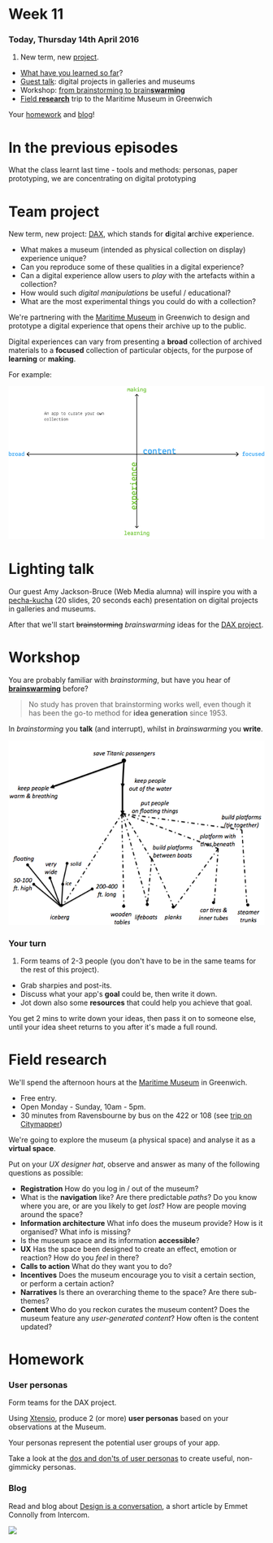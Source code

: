 # Week 11

### Today, Thursday 14th April 2016

1. New term, new [project](#team-project).
* [What have you learned so far](#in-the-previous-episodes)?
* [Guest talk](#lighting-talk): digital projects in galleries and museums
* Workshop: [from brainstorming to brain**swarming**](#workshop)
* [Field **research**](#field-research) trip to the Maritime Museum in Greenwich

Your [homework](#homework) and [blog](#blog)!


# In the previous episodes

What the class learnt last time - tools and methods: personas, paper prototyping, we are concentrating on digital prototyping

<!-- 
- [ ] **Being professional**: if you say YES and then can't make it, you need to update me. Best if you do it in writing (by email), so that we don't forget. 

	When it's in your **calendar**, it means that you have a **commitment** to other people. The point is not whether we use this or that tool, the point is that you need to take **responsibility** for your commitments. 

	This stuff can make or break your **reputation**. It boils down to the question: *Can I trust him/her*? If I can't be sure that you will turn up, then the answer is no. 
	
	See Ramit's video about the invisible consequences of a bad reputation. 

-->

# Team project

New term, new project: [DAX](projects/dax), which stands for **d**igital **a**rchive e**x**perience.

* What makes a museum (intended as physical collection on display) experience unique? 
* Can you reproduce some of these qualities in a digital experience?
* Can a digital experience allow users to *play* with the artefacts within a collection? 
* How would such *digital manipulations* be useful / educational? 
* What are the most experimental things you could do with a collection? 

We're partnering with the [Maritime Museum](http://www.rmg.co.uk/national-maritime-museum) in Greenwich to design and prototype a digital experience that opens their archive up to the public.

Digital experiences can vary from presenting a **broad** collection of archived materials to a **focused** collection of particular objects, for the purpose of **learning** or **making**.

For example:

![](../../projects/dax/assets/experience-content-graph.png)


# Lighting talk

Our guest Amy Jackson-Bruce (Web Media alumna) will inspire you with a [pecha-kucha](http://www.pechakucha.org/) (20 slides, 20 seconds each) presentation on digital projects in galleries and museums.

After that we'll start <del>brainstorming</del> *brainswarming* ideas for the [DAX project](#team-project). 


# Workshop

You are probably familiar with *brainstorming*, but have you hear of [**brainswarming**](http://blogs.hbr.org/2014/03/why-you-should-stop-brainstorming/) before?

<!-- BSt: coming up with lots of ideas whilst withholding judgement, typically in a group session -->

> No study has proven that brainstorming works well, even though it has been the go-to method for **idea generation** since 1953.

In *brainstorming* you **talk** (and interrupt), whilst in *brainswarming* you **write**.

[![](assets/brainswarming.png)](http://blogs.hbr.org/2014/03/why-you-should-stop-brainstorming)

### Your turn

1. Form teams of 2-3 people (you don't have to be in the same teams for the rest of this project).
* Grab sharpies and post-its.
* Discuss what your app's **goal** could be, then write it down.
* Jot down also some **resources** that could help you achieve that goal.

You get 2 mins to write down your ideas, then pass it on to someone else, until your idea sheet returns to you after it's made a full round.


# Field research

We'll spend the afternoon hours at the [Maritime Museum](http://www.rmg.co.uk/national-maritime-museum) in Greenwich.

* Free entry.
* Open Monday - Sunday, 10am - 5pm.
* 30 minutes from Ravensbourne by bus on the 422 or 108 (see [trip on Citymapper](https://citymapper.com/trip/Tpdr49a))

We're going to explore the museum (a physical space) and analyse it as a **virtual space**. 

Put on your *UX designer hat*, observe and answer as many of the following questions as possible: 

* **Registration** How do you log in / out of the museum?
* What is the **navigation** like? Are there predictable *paths*? Do you know where you are, or are you likely to get *lost*? How are people moving around the space? 
* **Information architecture** What info does the museum provide? How is it organised? What info is missing? 
* Is the museum space and its information **accessible**?
* **UX** Has the space been designed to create an effect,
emotion or reaction? How do you *feel* in there?
* **Calls to action** What do they want you to do?
* **Incentives** Does the museum encourage you to visit a certain section, or perform a certain action?
* **Narratives** Is there an overarching theme to the space? Are there sub-themes?
* **Content** Who do you reckon curates the museum content? Does the museum feature any *user-generated content*? How often is the content updated?
 	
	
# Homework

### User personas

Form teams for the DAX project.

Using [Xtensio](https://xtensio.com/user-persona/), produce 2 (or more) **user personas** based on your observations at the Museum. 

Your personas represent the potential user groups of your app.

Take a look at the [dos and don'ts of user personas](../05#dos-and-donts) to create useful, non-gimmicky personas.

### Blog	

Read and blog about [Design is a conversation](https://blog.intercom.io/design-is-a-conversation), a short article by Emmet Connolly from Intercom.

[![](https://blog.intercomassets.com/wp-content/uploads/2015/11/23191336/Design-conversation-hero.png)](https://blog.intercom.io/design-is-a-conversation)